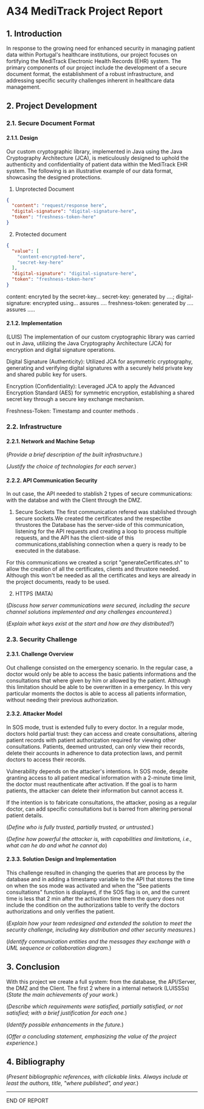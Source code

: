 # A34 MediTrack Project Report

## 1. Introduction

In response to the growing need for enhanced security in managing patient data within Portugal's healthcare institutions, our project focuses on fortifying the MediTrack Electronic Health Records (EHR) system. The primary components of our project include the development of a secure document format, the establishment of a robust infrastructure, and addressing specific security challenges inherent in healthcare data management.


## 2. Project Development

### 2.1. Secure Document Format

#### 2.1.1. Design

Our custom cryptographic library, implemented in Java using the Java Cryptography Architecture (JCA), is meticulously designed to uphold the authenticity and confidentiality of patient data within the MediTrack EHR system. The following is an illustrative example of our data format, showcasing the designed protections.

1. Unprotected Document
``` json
{
  "content": "request/response here",
  "digital-signature": "digital-signature-here",
  "token": "freshness-token-here"
}
```

2. Protected document
``` json
{
  "value": [
    "content-encrypted-here",
    "secret-key-here"
  ],
  "digital-signature": "digital-signature-here",
  "token": "freshness-token-here"
}
```

content: encryted by the secret-key...
secret-key: generated by ....;
digital-signature: encrypted using... assures ....
freshness-token: generated by .... assures ..... 


#### 2.1.2. Implementation

(LUIS)
The implementation of our custom cryptographic library was carried out in Java, utilizing the Java Cryptography Architecture (JCA) for encryption and digital signature operations.

Digital Signature (Authenticity): Utilized JCA for asymmetric cryptography, generating and verifying digital signatures with a securely held private key and shared public key for users.

Encryption (Confidentiality): Leveraged JCA to apply the Advanced Encryption Standard (AES) for symmetric encryption, establishing a shared secret key through a secure key exchange mechanism.

Freshness-Token: Timestamp and counter methods .


### 2.2. Infrastructure

#### 2.2.1. Network and Machine Setup



(_Provide a brief description of the built infrastructure._)

(_Justify the choice of technologies for each server._)

#### 2.2.2. API Communication Security

In out case, the API needed to stablish 2 types of secure communications: with the databse and with the Client through the DMZ.

1. Secure Sockets
The first communication refered was stablished through secure sockets.We created the certificates and the respectibe thrustores the Database has the server-side of this communication, listening for the API requests and creating a loop to process multiple requests, and the API has the client-side of this communications,stablishing connection when a query is ready to be executed in the database. 

For this communications we created a script "generateCertificates.sh" to allow the creation of all the certificates, clients and thrustore needed. Although this won't be needed as all the certificates and keys are already in the project documents, ready to be used.

2. HTTPS
(MATA)



(_Discuss how server communications were secured, including the secure channel solutions implemented and any challenges encountered._)

(_Explain what keys exist at the start and how are they distributed?_)

### 2.3. Security Challenge

#### 2.3.1. Challenge Overview

Out challenge consisted on the emergency scenario.
In the regular case, a doctor would only be able to access the basic patients informations and the consultations that where given by him or allowed by the patient. Although this limitation should be able to be overwritten in a emergency. In this very particular moments the doctos is able to access all patients information, without needing their previous authorization.

#### 2.3.2. Attacker Model

In SOS mode, trust is extended fully to every doctor. In a regular mode, doctors hold partial trust: they can access and create consultations, altering patient records with patient authorization required for viewing other consultations. Patients, deemed untrusted, can only view their records, delete their accounts in adherence to data protection laws, and permit doctors to access their records.

Vulnerability depends on the attacker's intentions. In SOS mode, despite granting access to all patient medical information with a 2-minute time limit, the doctor must reauthenticate after activation. If the goal is to harm patients, the attacker can delete their information but cannot access it.

If the intention is to fabricate consultations, the attacker, posing as a regular doctor, can add specific consultations but is barred from altering personal patient details.

(_Define who is fully trusted, partially trusted, or untrusted._)

(_Define how powerful the attacker is, with capabilities and limitations, i.e., what can he do and what he cannot do_)

#### 2.3.3. Solution Design and Implementation

This challenge resulted in changing the queries that are process by the database and in adding a timestamp variable to the API that stores the time on when the sos mode was activated and when the "See patients consultations" function is displayed, if the SOS flag is on, and the current time is less that 2 min after the activation time them the query does not include the condition on the authorizations table to verify the doctors authorizations and only verifies the patient.

(_Explain how your team redesigned and extended the solution to meet the security challenge, including key distribution and other security measures._)

(_Identify communication entities and the messages they exchange with a UML sequence or collaboration diagram._)  

## 3. Conclusion

With this project we create a full system: from the database, the API/Server, the DMZ and the Client. The first 2 where in a internal network (LUISSSs)
(_State the main achievements of your work._)

(_Describe which requirements were satisfied, partially satisfied, or not satisfied; with a brief justification for each one._)


(_Identify possible enhancements in the future._)


(_Offer a concluding statement, emphasizing the value of the project experience._)

## 4. Bibliography

(_Present bibliographic references, with clickable links. Always include at least the authors, title, "where published", and year._)

----
END OF REPORT
